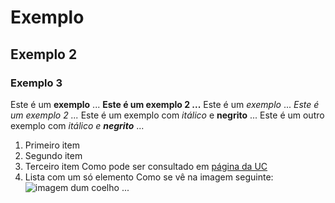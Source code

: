 # Exemplo
## Exemplo 2
### Exemplo 3
Este é um **exemplo** ...
**Este é um exemplo 2 ...**
Este é um *exemplo* ...
*Este é um exemplo 2 ...*
Este é um exemplo com *itálico* e **negrito** ...
Este é um outro exemplo com *itálico e **negrito*** ...
1. Primeiro item
2. Segundo item
3. Terceiro item
Como pode ser consultado em [página da UC](http://www.uc.pt)
1. Lista com um só elemento
Como se vê na imagem seguinte: ![imagem dum coelho](http://www.coellho.com) ...
